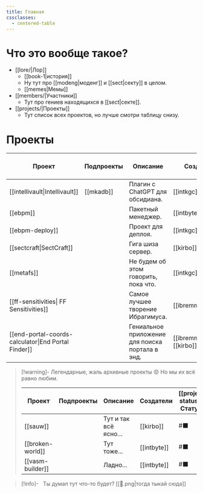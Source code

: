 ```yaml
---
title: Главная
cssclasses:
  - centered-table
---
```

# Что это вообще такое?

- [[lore/|Лор]]
	- [[book-1|история]]
	- Ну тут про [[modeng|моденг]] и [[sect|секту]] в целом.
	- [[memes|Мемы]]
- [[members/|Участники]]
	- Тут про гениев находящихся в [[sect|секте]].
- [[projects/|Проекты]]
	- Тут список всех проектов, но лучше смотри таблицу снизу.
# Проекты

| Проект                                              | Подпроекты | Описание                                        | Создатели                    | [[project-statuses\|Статус]] |
| --------------------------------------------------- | ---------- | ----------------------------------------------- | ---------------------------- | ---------------------------- |
| [[intellivault\|Intellivault]]                      | [[mkadb]]  | Плагин с ChatGPT для обсидиана.                 | [[intkgc]]                   | #🟦                          |
| [[ebpm]]                                            |            | Пакетный менеджер.                              | [[intbyte]]                  | #📦                          |
| [[ebpm-deploy]]                                     |            | Проект для деплоя.                              | [[intkgc]]                   | #🟥                          |
| [[sectcraft\|SectCraft]]                            |            | Гига шиза сервер.                               | [[kirbo]]                    | #📢                          |
| [[metafs]]                                          |            | Не будем об этом говорить, пока что.            | [[intkgc]]                   | #💡                          |
| [[ff-sensitivities\| FF Sensitivities]]             |            | Самое лучшее творение Ибрагимуса.               | [[ibremminer837]]            | #📢                          |
| [[end-portal-coords-calculator\|End Portal Finder]] |            | Гениальное приложение для поиска портала в энд. | [[ibremminer837]], [[kirbo]] | #📢                          |

> [!warning]- Легендарные, жаль архивные проекты 😟
> Но мы их всё равно любим.
> 
> | Проект           | Подпроекты | Описание              | Создатели   | [[project-statuses\|Статус]] |
> | ---------------- | ---------- | --------------------- | ----------- | ---------------------------- |
> | [[sauw]]         |            | Тут и так всё ясно... | [[kirbo]]   | #⬛                           |
> | [[broken-world]] |            | Тут тоже...           | [[intbyte]] | #⬛                           |
> | [[vasm-builder]] |            | Ладно...              | [[intbyte]] | #⬛                           |


>[!info]-  
> Ты думал тут что-то будет?
> [[🗿.png|тогда тыкай сюда]]
> 